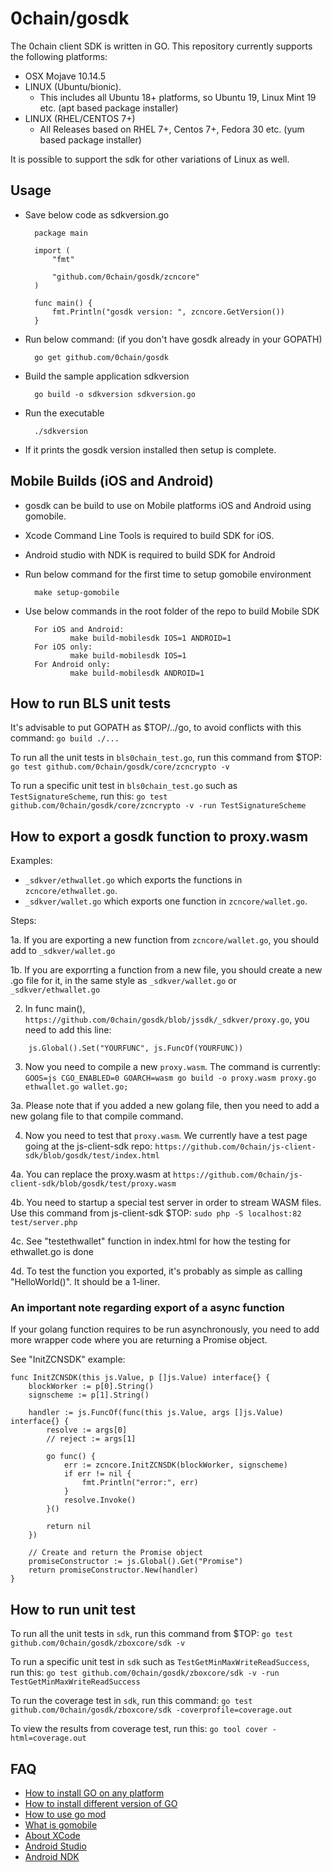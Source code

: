 # 0chain/gosdk
The 0chain client SDK is written in GO.
This repository currently supports the following platforms:
- OSX Mojave 10.14.5
- LINUX (Ubuntu/bionic).
  - This includes all Ubuntu 18+ platforms, so Ubuntu 19, Linux Mint 19 etc. (apt based package installer)
- LINUX (RHEL/CENTOS 7+)
  - All Releases based on RHEL 7+, Centos 7+, Fedora 30 etc. (yum based package installer)

It is possible to support the sdk for other variations of Linux as well.

## Usage
- Save below code as sdkversion.go

        package main

        import (
            "fmt"

            "github.com/0chain/gosdk/zcncore"
        )

        func main() {
            fmt.Println("gosdk version: ", zcncore.GetVersion())
        }

- Run below command: (if you don't have gosdk already in your GOPATH)

        go get github.com/0chain/gosdk
- Build the sample application sdkversion

        go build -o sdkversion sdkversion.go
- Run the executable

        ./sdkversion
- If it prints the gosdk version installed then setup is complete.


## Mobile Builds (iOS and Android) ##
- gosdk can be build to use on Mobile platforms iOS and Android using gomobile.
- Xcode Command Line Tools is required to build SDK for iOS.
- Android studio with NDK is required to build SDK for Android
- Run below command for the first time to setup gomobile environment

        make setup-gomobile

- Use below commands in the root folder of the repo to build Mobile SDK

        For iOS and Android:
                make build-mobilesdk IOS=1 ANDROID=1
        For iOS only:
                make build-mobilesdk IOS=1
        For Android only:
                make build-mobilesdk ANDROID=1

## How to run BLS unit tests ##

It's advisable to put GOPATH as $TOP/../go, to avoid conflicts with this command: `go build ./...`

To run all the unit tests in `bls0chain_test.go`, run this command from $TOP: `go test github.com/0chain/gosdk/core/zcncrypto -v`

To run a specific unit test in `bls0chain_test.go` such as `TestSignatureScheme`, run this: `go test github.com/0chain/gosdk/core/zcncrypto -v -run TestSignatureScheme`

## How to export a gosdk function to proxy.wasm ##

Examples:
* `_sdkver/ethwallet.go` which exports the functions in `zcncore/ethwallet.go`.
* `_sdkver/wallet.go` which exports one function in `zcncore/wallet.go`.

Steps:

1a. If you are exporting a new function from `zcncore/wallet.go`, you should add to `_sdkver/wallet.go`

1b. If you are exporrting a function from a new file, you should create a new .go file for it, in the same style as `_sdkver/wallet.go` or `_sdkver/ethwallet.go`

2. In func main(), `https://github.com/0chain/gosdk/blob/jssdk/_sdkver/proxy.go`, you need to add this line:

```
	js.Global().Set("YOURFUNC", js.FuncOf(YOURFUNC))
```

3. Now you need to compile a new `proxy.wasm`. The command is currently: `GOOS=js CGO_ENABLED=0 GOARCH=wasm go build -o proxy.wasm proxy.go ethwallet.go wallet.go;`

3a. Please note that if you added a new golang file, then you need to add a new golang file to that compile command.

4. Now you need to test that `proxy.wasm`. We currently have a test page going at the js-client-sdk repo: `https://github.com/0chain/js-client-sdk/blob/gosdk/test/index.html`

4a. You can replace the proxy.wasm at `https://github.com/0chain/js-client-sdk/blob/gosdk/test/proxy.wasm`

4b. You need to startup a special test server in order to stream WASM files. Use this command from js-client-sdk $TOP: `sudo php -S localhost:82 test/server.php`

4c. See "testethwallet" function in index.html for how the testing for ethwallet.go is done

4d. To test the function you exported, it's probably as simple as calling "HelloWorld()". It should be a 1-liner.

### An important note regarding export of a async function

If your golang function requires to be run asynchronously, you need to add more wrapper code where you are returning a Promise object.

See "InitZCNSDK" example:

```
func InitZCNSDK(this js.Value, p []js.Value) interface{} {
	blockWorker := p[0].String()
	signscheme := p[1].String()

	handler := js.FuncOf(func(this js.Value, args []js.Value) interface{} {
		resolve := args[0]
		// reject := args[1]

		go func() {
			err := zcncore.InitZCNSDK(blockWorker, signscheme)
			if err != nil {
				fmt.Println("error:", err)
			}
			resolve.Invoke()
		}()

		return nil
	})

	// Create and return the Promise object
	promiseConstructor := js.Global().Get("Promise")
	return promiseConstructor.New(handler)
}
```

## How to run unit test ##

To run all the unit tests in `sdk`, run this command from $TOP: `go test github.com/0chain/gosdk/zboxcore/sdk -v`

To run a specific unit test in `sdk` such as `TestGetMinMaxWriteReadSuccess`, run this: `go test github.com/0chain/gosdk/zboxcore/sdk -v -run TestGetMinMaxWriteReadSuccess`

To run the coverage test in `sdk`, run this command: `go test github.com/0chain/gosdk/zboxcore/sdk -coverprofile=coverage.out`

To view the results from coverage test, run this: `go tool cover -html=coverage.out`

## FAQ ##

- [How to install GO on any platform](https://golang.org/doc/install)
- [How to install different version of GO](https://golang.org/doc/install#extra_versions)
- [How to use go mod](https://blog.golang.org/using-go-modules)
- [What is gomobile](https://godoc.org/golang.org/x/mobile/cmd/gomobile)
- [About XCode](https://developer.apple.com/xcode/)
- [Android Studio](https://developer.android.com/studio)
- [Android NDK](https://developer.android.com/ndk/)
